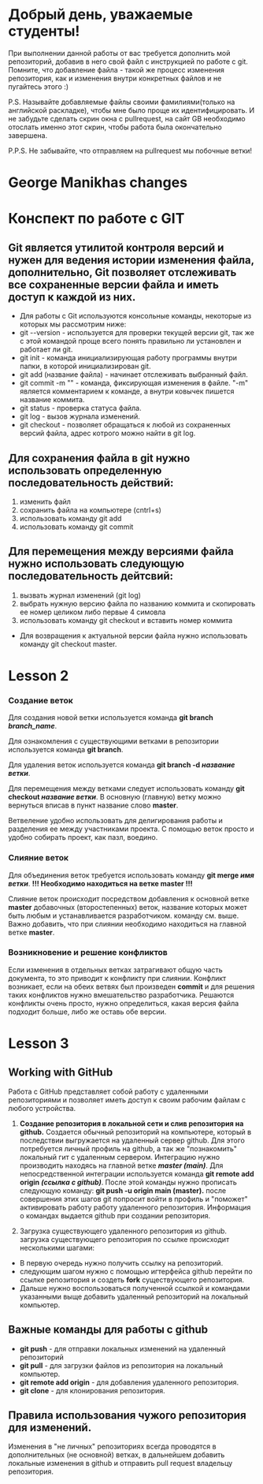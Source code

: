 # Добрый день, уважаемые студенты! 
  При выполнении данной работы от вас требуется дополнить мой репозиторий, добавив в него свой файл с инструкцией по работе с git. Помните, что добавление файла - такой же процесс изменения репозитория, как и изменения внутри конкретных файлов и не пугайтесь этого :)

  P.S. Называйте добавляемые файлы своими фамилиями(только на английской раскладке), чтобы мне было проще их идентифицировать. И не забудьте сделать скрин окна с pullrequest, на сайт GB необходимо отослать именно этот скрин, чтобы работа была окончательно завершена.

  P.P.S. Не забывайте, что отправляем на pullrequest мы побочные ветки!




# George Manikhas changes

# Конспект по работе с GIT
## Git является утилитой контроля версий и нужен для ведения истории изменения файла, дополнительно, Git позволяет отслеживать все сохраненные версии файла и иметь доступ к каждой из них.
* Для работы с Git используются консольные команды, некоторые из которых мы рассмотрим ниже:
* git --version - используется для проверки текущей версии git, так же с этой командой проще всего понять правильно ли установлен и работает ли git.
* git init - команда инициализирующая работу программы внутри папки, в которой инициализирован git.
* git add (название файла) - начинает отслеживать выбранный файл.
* git commit -m "" - команда, фиксирующая изменения в файле. "-m" является комментарием к команде, а внутри ковычек пишется название коммита.
* git status - проверка статуса файла.
* git log - вызов журнала изменений.
* git checkout - позволяет обращаться к любой из сохраненных версий файла, адрес котрого можно найти в git log.

## Для сохранения файла в git нужно использовать определенную последовательность действий:
 1. изменить файл
 2. сохранить файла на компьютере (cntrl+s)
 3. использовать команду git add
 4. использовать команду git commit

## Для перемещения между версиями файла нужно использовать следующую последовательность дейтсвий:
1. вызвать журнал изменений (git log)
 2. выбрать нужную версию файла по названию коммита и скопировать ее номер целиком либо первые 4 симовла 
 3. использовать команду git checkout и вставить номер коммита
* Для возвращения к актуальной версии файла нужно использовать команду git checkout master.



# Lesson 2



### Создание веток

Для создания новой ветки используется команда __git branch *branch_name*__. 

Для ознакомления с существующими ветками в репозитории используется команда __git branch__. 

Для удаления веток используется команда __git branch -d *название ветки*__.

Для перемещения между ветками следует использовать команду __git checkout *название ветки*__. В основную (главную) ветку можно вернуться вписав в пункт название слово __master__.

Ветвеление удобно использовать для делигирования работы и разделения ее между участниками проекта. С помощью веток просто и удобно собирать проект, как пазл, воедино. 

### Слияние веток 

Для объединения веток требуется использовать команду __git merge *имя ветки*__. __!!!  Необходимо находиться на ветке master  !!!__

Слияние веток происходит посредством добавления к основной ветке __master__ добавочных (второстепенных)
веток, название которых может быть любым и устанавливается разработчиком. команду см. выше. 
Важно добавить, что при слиянии необходимо находиться на главной ветке __master__. 

### Возникновение и решение конфликтов

Если изменения в отдельных ветках затрагивают общую часть документа, то это приводит к конфликту при слиянии. Конфликт возникает, если на обеих ветвях был произведен __commit__ и для решения таких конфликтов нужно вмешательство разработчика.
Решаются конфликты очень просто, нужно определиться, какая версия файла подходит больше, либо же оставь обе версии. 


# Lesson 3 

## Working with GitHub

Работа c GitHub представляет собой работу с удаленными репозиториями и позволяет иметь доступ к своим рабочим файлам с любого устройства. 

1. __Создание репозитория в локальной сети и слив репозитория на github.__
Создается обычный репозиторий на компьютере, который в последствии выгружается на удаленный сервер github. Для этого потребуется личный профиль на github, а так же "познакомить" локальный гит с удаленным сервером. 
Интеграцию нужно производить находясь на главной ветке __*master (main)*__. Для непосредственной интеграции используется команда __git remote add origin *(ссылка с github)*__. После этой команды нужно прописать следующую команду: __git push -u origin main (master).__ после совершения этих шагов git попросит войти в профиль и "поможет" активировать работу работу удаленного репозитория. Информация о командах выдается github при создании репозитория.

2. Загрузка существующего удаленного репозитория из github.
загрузка существующего репозитория по ссылке происходит несколькими шагами:
* В первую очередь нужно получить ссылку на репозиторий.
* следующим шагом нужно с помощью игтерфейса github перейти по ссылке репозитория и создеть __fork__ существующего репозитория.
* Дальше нужно воспользоваться полученной ссылкой и командами указанными выще добавить удаленный репозиторий на локальный компьютер.

## Важные команды для работы с github

* __git push__ - для отправки локальных изменений на удаленный репозиторий
* __git pull__ - для загрузки файлов из репозитория на локальный компьютер.
* __git remote add origin__ - для добавления удаленного репозитория.
* __git clone__ - для клонирования репозитория. 

## Правила использования чужого репозитория для изменений.

Изменения в "не личных" репозиториях всегда проводятся в дополнительных (не основной) ветках, в дальнейшем добавить локальные изменения в github и отправить pull request владельцу репозитория.